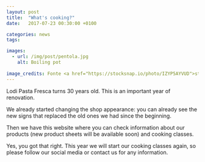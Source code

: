 ```yaml
---
layout: post
title:  "What's cooking?"
date:   2017-07-23 00:30:00 +0100

categories: news
tags: 

images:
  - url: /img/post/pentola.jpg
    alt: Boiling pot
   
image_credits: Fonte <a href="https://stocksnap.io/photo/IZYP5AYVUD">stocksnap.io</a>
---
```

Lodi Pasta Fresca turns 30 years old. This is an important year of renovation. 

We already started changing the shop appearance: you can already see the new signs that replaced the old ones we had since the beginning.
<!--continua-->

Then we have this website where you can check information about our products (new product sheets will be available soon) and cooking classes.

Yes, you got that right. This year we will start our cooking classes again, so please follow our social media or contact us for any information.